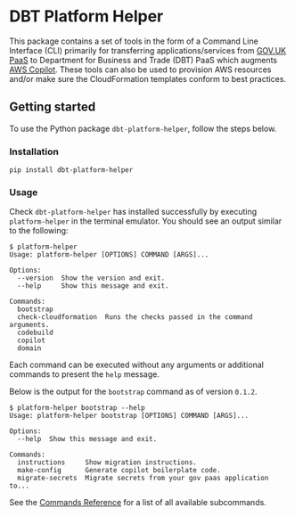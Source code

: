 # DBT Platform Helper

This package contains a set of tools in the form of a Command Line Interface (CLI) primarily for transferring applications/services from [GOV.UK PaaS](https://www.cloud.service.gov.uk) to Department for Business and Trade (DBT) PaaS which augments [AWS Copilot](https://aws.github.io/copilot-cli/). These tools can also be used to provision AWS resources and/or make sure the CloudFormation templates conform to best practices.

## Getting started

To use the Python package `dbt-platform-helper`, follow the steps below.

### Installation

```shell
pip install dbt-platform-helper
```

### Usage

Check `dbt-platform-helper` has installed successfully by executing `platform-helper` in the terminal emulator. You should see an output similar to the following:

```shell
$ platform-helper
Usage: platform-helper [OPTIONS] COMMAND [ARGS]...

Options:
  --version  Show the version and exit.
  --help     Show this message and exit.

Commands:
  bootstrap
  check-cloudformation  Runs the checks passed in the command arguments.
  codebuild
  copilot
  domain
```

Each command can be executed without any arguments or additional commands to present the `help` message.

Below is the output for the `bootstrap` command as of version `0.1.2`.

```shell
$ platform-helper bootstrap --help
Usage: platform-helper bootstrap [OPTIONS] COMMAND [ARGS]...

Options:
  --help  Show this message and exit.

Commands:
  instructions     Show migration instructions.
  make-config      Generate copilot boilerplate code.
  migrate-secrets  Migrate secrets from your gov paas application to...
```

See the [Commands Reference](https://github.com/uktrade/platform-tools/blob/main/dbt_platform_helper/COMMANDS.md) for a list of all available subcommands.
